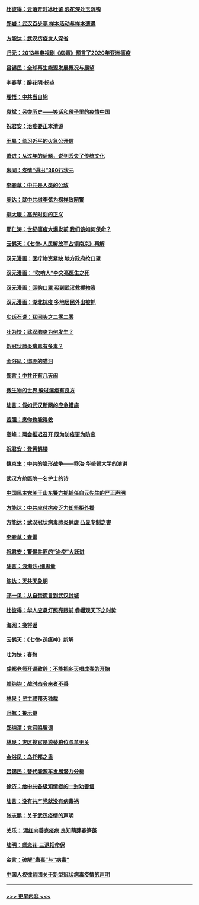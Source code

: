 #### [杜彼得：云落开时冰吐鉴 浪花深处玉沉钩](../pages/nsc993/n11892107.md?t=02250202) 
#### [郑岩：武汉百步亭 样本活动与样本遭遇](../pages/nsc993/n11892310.md?t=02250202) 
#### [方能达：武汉疠疫发人深省](../pages/nsc993/n11891376.md?t=02250202) 
#### [归元：2013年电视剧《病毒》预言了2020年亚洲瘟疫](../pages/nsc993/n11891126.md?t=02250202) 
#### [吕锡民：全球再生能源发展概况与展望](../pages/nsc993/n11890613.md?t=02250202) 
#### [李春草：醉花阴·拐点](../pages/nsc993/n11890567.md?t=02250202) 
#### [理悟：中共当自毙](../pages/nsc993/n11890559.md?t=02250202) 
#### [袁斌：另类历史——笑话和段子里的疫情中国](../pages/nsc993/n11889243.md?t=02250202) 
#### [祝君安：治疫要正本清源](../pages/nsc993/n11889085.md?t=02250202) 
#### [王易：给习近平的火急公开信](../pages/nsc993/n11888225.md?t=02250202) 
#### [萧进：从过年的话题，说到丢失了传统文化](../pages/nsc993/n11887732.md?t=02250202) 
#### [朱同：疫情“逼出”360行状元](../pages/nsc993/n11887678.md?t=02250202) 
#### [李春草：中共是人类的公敌](../pages/nsc993/n11887656.md?t=02250202) 
#### [陈达：就中共树李弦为榜样致网警](../pages/nsc993/n11887625.md?t=02250202) 
#### [李大眼：高光时刻的正义](../pages/nsc993/n11887585.md?t=02250202) 
#### [邢仁涛：世纪瘟疫大爆发前 我们该如何保命？](../pages/nsc993/n11887535.md?t=02250202) 
#### [云鹤天：《七律▪人民解放军占领南京》再解](../pages/nsc993/n11887524.md?t=02250202) 
#### [双元漫画：医疗物资紧缺 地方政府抢口罩](../pages/nsc993/n11884744.md?t=02250202) 
#### [双元漫画：“吹哨人”李文亮医生之死](../pages/nsc993/n11884705.md?t=02250202) 
#### [双元漫画：网购口罩 买到武汉救援物资](../pages/nsc993/n11884670.md?t=02250202) 
#### [双元漫画：湖北抗疫 多地居民外出被抓](../pages/nsc993/n11884643.md?t=02250202) 
#### [实话石说：猛回头之二零二零](../pages/nsc993/n11883968.md?t=02250202) 
#### [吐为快：武汉肺炎为何发生？](../pages/nsc993/n11882180.md?t=02250202) 
#### [新冠状肺炎病毒有多毒？](../pages/nsc993/n11881790.md?t=02250202) 
#### [金浴凤：绑匪的猫泪](../pages/nsc993/n11880664.md?t=02250202) 
#### [郑言：中共还有几天闹](../pages/nsc993/n11880645.md?t=02250202) 
#### [微生物的世界 躲过瘟疫有良方](../pages/nsc993/n11880492.md?t=02250202) 
#### [陆言：假如武汉断网的应急措施](../pages/nsc993/n11880619.md?t=02250202) 
#### [苦胆：愿你也能得救](../pages/nsc993/n11880601.md?t=02250202) 
#### [高峰：两会推迟召开  既为防疫更为防变](../pages/nsc993/n11879977.md?t=02250202) 
#### [祝君安：登黄鹤楼](../pages/nsc993/n11880583.md?t=02250202) 
#### [魏京生：中共的隐形战争——乔治‧华盛顿大学的演讲](../pages/nsc993/n11879765.md?t=02250202) 
#### [武汉方舱医院一名护士的诗](../pages/nsc993/n11878480.md?t=02250202) 
#### [中国民主党关于山东警方抓捕任自元先生的严正声明](../pages/nsc993/n11877506.md?t=02250202) 
#### [方能达：中共应付疠疫乏力却坚拒外援](../pages/nsc993/n11877497.md?t=02250202) 
#### [方能达：武汉冠状病毒肺炎肆虐 凸显专制之害](../pages/nsc993/n11877475.md?t=02250202) 
#### [李春草：春雷](../pages/nsc993/n11876287.md?t=02250202) 
#### [祝君安：警惕共匪的“治疫”大跃进](../pages/nsc993/n11876084.md?t=02250202) 
#### [陆言：浪淘沙•细思量](../pages/nsc993/n11876071.md?t=02250202) 
#### [陈达：灭共天象明](../pages/nsc993/n11876063.md?t=02250202) 
#### [郑一见：从自焚谎言到武汉封城](../pages/nsc993/n11875621.md?t=02250202) 
#### [杜彼得：华人应悬灯照亮跟前 卷幔观天下之时势](../pages/nsc993/n11874822.md?t=02250202) 
#### [海网：换将谣](../pages/nsc993/n11873712.md?t=02250202) 
#### [云鹤天：《七律▪送瘟神》新解](../pages/nsc993/n11873598.md?t=02250202) 
#### [吐为快：春愁](../pages/nsc993/n11872801.md?t=02250202) 
#### [成都老师开课致辞：不能把冬天唱成春的开始](../pages/nsc993/n11872653.md?t=02250202) 
#### [颜纯钩：战时态令来者不善](../pages/nsc993/n11872011.md?t=02250202) 
#### [林泉：民主联邦灭独裁](../pages/nsc993/n11870998.md?t=02250202) 
#### [归航：警示录](../pages/nsc993/n11870963.md?t=02250202) 
#### [郑纯清：党官鸣冤词](../pages/nsc993/n11870938.md?t=02250202) 
#### [林泉：灾区换官是狼替狼位与羊无关](../pages/nsc993/n11870896.md?t=02250202) 
#### [金浴凤：乌托邦之蛊](../pages/nsc993/n11870879.md?t=02250202) 
#### [吕锡民：替代能源车发展潜力分析](../pages/nsc993/n11870656.md?t=02250202) 
#### [徐济：给中共各级知情者的一封劝善信](../pages/nsc993/n11868561.md?t=02250202) 
#### [陆言：没有共产党就没有病毒祸](../pages/nsc993/n11868232.md?t=02250202) 
#### [张志鹏：关于武汉疫情的声明](../pages/nsc993/n11867182.md?t=02250202) 
#### [关乐： 漂红向善克疫病 良知萌芽春笋蓬](../pages/nsc993/n11865710.md?t=02250202) 
#### [陆明：蝶恋花‧三退把命保](../pages/nsc993/n11865673.md?t=02250202) 
#### [金言：破解“蛊毒”与“病毒”](../pages/nsc993/n11864103.md?t=02250202) 
#### [中国人权律师团关于新型冠状病毒疫情的声明](../pages/nsc993/n11864249.md?t=02250202) 

----
#### [ >>> 更早内容 <<< ](../indexes/nsc993-earlier.md)
